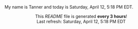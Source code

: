 My name is Tanner and today is Saturday, April 12, 5:18 PM EDT.

<p align="center">This <i>README</i> file is generated <b>every 3 hours</b>!</br>Last refresh: Saturday, April 12, 5:18 PM EDT<br /></p>
